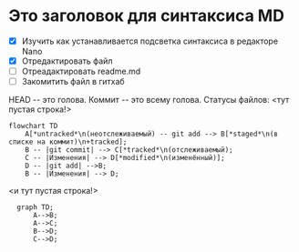 # Это заголовок для синтаксиса MD
 * [x] Изучить как устанавливается подсветка синтаксиса в редакторе Nano
 * [x] Отредактировать файл
 * [ ] Отреадактировать readme.md
 * [ ] Закомитить файл в гитхаб

HEAD -- это голова.
Коммит -- это всему голова.
Статусы файлов:
<тут пустая строка!>

```mermaid
flowchart TD
    A[*untracked*\n(неотслеживаемый) -- git add --> B[*staged*\n(в списке на коммит)\n+tracked];
    B -- |git commit| --> C[*tracked*\n(отслеживаемый);
    С -- |Изменения| --> D[*modified*\n(изменённый)];
    D -- |git add| -->B;
    B -- |Изменения| --> D;
```

<и тут пустая строка!> 

```mermaid
  graph TD;
      A-->B;
      A-->C;
      B-->D;
      C-->D;
```
